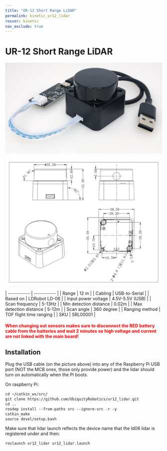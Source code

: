 ```yaml
---
title: "UR-12 Short Range LiDAR"
permalink: kinetic_ur12_lidar
rosver: kinetic
nav_exclude: true
--- 
```


# UR-12 Short Range LiDAR

![Magni lidar connection](../../../assets/camera_sensor/ld06.png)

![Schematic](../../../assets/camera_sensor/short-lidar.png)

| ----------- | ----------- |
| Range      | 12 m       |
| Cabling   | USB-to-Serial        |
| Based on  | LDRobot LD-06        |
| Input power voltage      | 4.5V-5.5V (USB)       |
| Scan frequency      | 5-13Hz      |
| Min detection distance | 0.02m |
| Max detection distance | 5-12m  |
| Scan angle | 360 degree |
| Ranging method | TOF flight time ranging |
| SKU | SRL00001 |

<H4 style="color:red">When changing out sensors makes sure to disconnect the RED battery cable from the batteries and wait 2 minutes so high voltage and current are not linked with the main board!</H4>

## Installation

Plug the USB cable (on the picture above) into any of the Raspberry Pi USB port (NOT the MCB ones, those only provide power) and the lidar should turn on automatically when the Pi boots. 

On raspberry Pi:

    cd ~/catkin_ws/src/
    git clone https://github.com/UbiquityRobotics/ur12_lidar.git
    cd ..
    rosdep install --from-paths src --ignore-src -r -y
    catkin_make
    source devel/setup.bash 
    
Make sure that lidar launch reflects the device name that the ld06 lidar is registered under and then:
    
    roslaunch ur12_lidar ur12_lidar.launch
